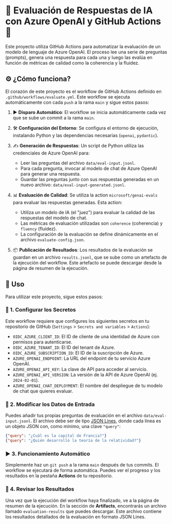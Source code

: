 # 🤖 Evaluación de Respuestas de IA con Azure OpenAI y GitHub Actions 🚀

Este proyecto utiliza GitHub Actions para automatizar la evaluación de un modelo de lenguaje de Azure OpenAI. El proceso lee una serie de preguntas (prompts), genera una respuesta para cada una y luego las evalúa en función de métricas de calidad como la coherencia y la fluidez.

## ⚙️ ¿Cómo funciona?

El corazón de este proyecto es el workflow de GitHub Actions definido en `.github/workflows/evaluate.yml`. Este workflow se ejecuta automáticamente con cada `push` a la rama `main` y sigue estos pasos:

1.  ▶️ **Disparo Automático**: El workflow se inicia automáticamente cada vez que se sube un commit a la rama `main`.

2.  🛠️ **Configuración del Entorno**: Se configura el entorno de ejecución, instalando Python y las dependencias necesarias (`openai`, `pydantic`).

3.  ✍️ **Generación de Respuestas**: Un script de Python utiliza las credenciales de Azure OpenAI para:
    *   Leer las preguntas del archivo `data/eval-input.jsonl`.
    *   Para cada pregunta, invocar al modelo de chat de Azure OpenAI para generar una respuesta.
    *   Guardar las preguntas junto con sus respuestas generadas en un nuevo archivo: `data/eval-input-generated.jsonl`.

4.  📊 **Evaluación de Calidad**: Se utiliza la action `microsoft/genai-evals` para evaluar las respuestas generadas. Esta action:
    *   Utiliza un modelo de IA (el "juez") para evaluar la calidad de las respuestas del modelo de chat.
    *   Las métricas de evaluación utilizadas son `coherence` (coherencia) y `fluency` (fluidez).
    *   La configuración de la evaluación se define dinámicamente en el archivo `evaluate-config.json`.

5.  📦 **Publicación de Resultados**: Los resultados de la evaluación se guardan en un archivo `results.jsonl`, que se sube como un artefacto de la ejecución del workflow. Este artefacto se puede descargar desde la página de resumen de la ejecución.

## 🚀 Uso

Para utilizar este proyecto, sigue estos pasos:

### 🔑 1. Configurar los Secretos

Este workflow requiere que configures los siguientes secretos en tu repositorio de GitHub (`Settings` > `Secrets and variables` > `Actions`):

*   `OIDC_AZURE_CLIENT_ID`: El ID de cliente de una identidad de Azure con permisos para autenticarse.
*   `OIDC_AZURE_TENANT_ID`: El ID del tenant de Azure.
*   `OIDC_AZURE_SUBSCRIPTION_ID`: El ID de la suscripción de Azure.
*   `AZURE_OPENAI_ENDPOINT`: La URL del endpoint de tu servicio Azure OpenAI.
*   `AZURE_OPENAI_API_KEY`: La clave de API para acceder al servicio.
*   `AZURE_OPENAI_API_VERSION`: La versión de la API de Azure OpenAI (ej. `2024-02-01`).
*   `AZURE_OPENAI_CHAT_DEPLOYMENT`: El nombre del despliegue de tu modelo de chat que quieres evaluar.

### 📝 2. Modificar los Datos de Entrada

Puedes añadir tus propias preguntas de evaluación en el archivo `data/eval-input.jsonl`. El archivo debe ser de tipo [JSON Lines](https://jsonlines.org/), donde cada línea es un objeto JSON con, como mínimo, una clave `"query"`:

```json
{"query": "¿Cuál es la capital de Francia?"}
{"query": "¿Quién desarrolló la teoría de la relatividad?"}
```

### ▶️ 3. Funcionamiento Automático

Simplemente haz un `git push` a la rama `main` después de tus commits. El workflow se ejecutará de forma automática. Puedes ver el progreso y los resultados en la pestaña **Actions** de tu repositorio.

### 📄 4. Revisar los Resultados

Una vez que la ejecución del workflow haya finalizado, ve a la página de resumen de la ejecución. En la sección de **Artifacts**, encontrarás un archivo llamado `evaluation-results` que puedes descargar. Este archivo contiene los resultados detallados de la evaluación en formato JSON Lines.